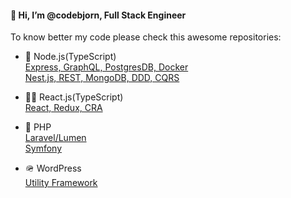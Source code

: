 #### 👋 Hi, I’m @codebjorn, Full Stack Engineer

To know better my code please check this awesome repositories:

- 🚀 Node.js(TypeScript)  
  [Express, GraphQL, PostgresDB, Docker](https://github.com/codebjorn/express-graphql-example)  
  [Nest.js, REST, MongoDB, DDD, CQRS](https://github.com/codebjorn/nestjs-ddd-cqrs)

- 👩‍🚀 React.js(TypeScript)  
  [React, Redux, CRA](https://github.com/codebjorn/typescript-redux-react)  

- 🤖 PHP  
  [Laravel/Lumen](https://github.com/codebjorn/lumen-8-example)   
  [Symfony](https://github.com/codebjorn/symfony-5-example) 

- 🪖 WordPress  
  [Utility Framework](https://github.com/codebjorn/mjolnir)   

<!---
codebjorn/codebjorn is a ✨ special ✨ repository because its `README.md` (this file) appears on your GitHub profile.
You can click the Preview link to take a look at your changes.
--->
